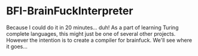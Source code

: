 # BFI-BrainFuckInterpreter
Because I could do it in 20 minutes... duh!
As a part of learning Turing complete languages, this might just be one of several other projects. 
However the intention is to create a compiler for brainfuck. We'll see where it goes...
